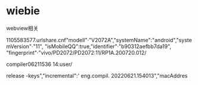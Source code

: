 # wiebie
webview相关

1105583577.urlshare.cnf"modell"·"V2072A","systemName":"android","systemVersion"·"11", "isMobileQQ":true,"identifier"·"b90312aefbb7da19", "fingerprint"·"vivo/PD2072/PD2072:11/RP1A.200720.012/

compiler06211536 14:user/

release -keys","incremental":' eng.compil. 20220621.154013","macAddres
